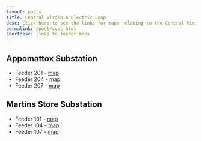 ```yaml
---
layout: posts
title: Central Virginia Electric Coop
desc: Click here to see the links for maps relating to the Central Virginia Coop.  This is organized by substation/feeders. 
permalink: /post/cvec.html
shortdesc: links to feeder maps
---
```


Appomattox Substation
----------------------
* Feeder 201 - [map](/coop/cvec/sappomattox_f201.html)
* Feeder 204 - [map](/coop/cvec/sappomattox_f204.html)
* Feeder 207 - [map](/coop/cvec/sappomattox_f207.html)

Martins Store Substation
----------------------
* Feeder 101 - [map](/coop/cvec/smartins_f101.html)
* Feeder 104 - [map](/coop/cvec/smartins_f1_04.html)
* Feeder 107 - [map](/coop/cvec/smartins_f107.html)
